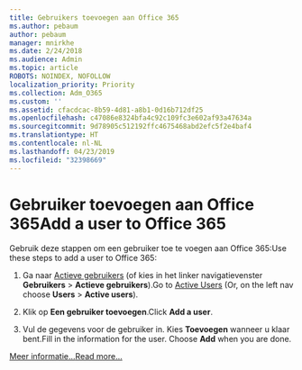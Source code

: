 ```yaml
---
title: Gebruikers toevoegen aan Office 365
ms.author: pebaum
author: pebaum
manager: mnirkhe
ms.date: 2/24/2018
ms.audience: Admin
ms.topic: article
ROBOTS: NOINDEX, NOFOLLOW
localization_priority: Priority
ms.collection: Adm_O365
ms.custom: ''
ms.assetid: cfacdcac-8b59-4d81-a8b1-0d16b712df25
ms.openlocfilehash: c47086e8324bfa4c92c109fc3e602af93a47634a
ms.sourcegitcommit: 9d78905c512192ffc4675468abd2efc5f2e4baf4
ms.translationtype: HT
ms.contentlocale: nl-NL
ms.lasthandoff: 04/23/2019
ms.locfileid: "32398669"
---
```

# <a name="add-a-user-to-office-365"></a><span data-ttu-id="4d7ee-102">Gebruiker toevoegen aan Office 365</span><span class="sxs-lookup"><span data-stu-id="4d7ee-102">Add a user to Office 365</span></span>

<span data-ttu-id="4d7ee-103">Gebruik deze stappen om een gebruiker toe te voegen aan Office 365:</span><span class="sxs-lookup"><span data-stu-id="4d7ee-103">Use these steps to add a user to Office 365:</span></span>
  
1. <span data-ttu-id="4d7ee-104">Ga naar [Actieve gebruikers](https://admin.microsoft.com/Adminportal/Home?source=applauncher#/users) (of kies in het linker navigatievenster **Gebruikers** \> **Actieve gebruikers**).</span><span class="sxs-lookup"><span data-stu-id="4d7ee-104">Go to [Active Users](https://admin.microsoft.com/Adminportal/Home?source=applauncher#/users) (Or, on the left nav choose **Users** \> **Active users**).</span></span>
    
2. <span data-ttu-id="4d7ee-105">Klik op **Een gebruiker toevoegen**.</span><span class="sxs-lookup"><span data-stu-id="4d7ee-105">Click **Add a user**.</span></span>
    
3. <span data-ttu-id="4d7ee-p101">Vul de gegevens voor de gebruiker in. Kies **Toevoegen** wanneer u klaar bent.</span><span class="sxs-lookup"><span data-stu-id="4d7ee-p101">Fill in the information for the user. Choose **Add** when you are done.</span></span> 
    
[<span data-ttu-id="4d7ee-108">Meer informatie...</span><span class="sxs-lookup"><span data-stu-id="4d7ee-108">Read more...</span></span>](https://support.office.com/article/1970f7d6-03b5-442f-b385-5880b9c256ec)
  

